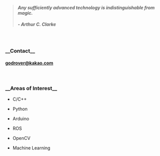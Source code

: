 > #### *Any sufficiently advanced technology is indistinguishable from magic.*
> ##### - Arthur C. Clarke 

　

### \_\_Contact\_\_
#### godrover@kakao.com

　

### \_\_Areas of Interest\_\_

- C/C++

- Python

- Arduino

- ROS

- OpenCV

- Machine Learning
